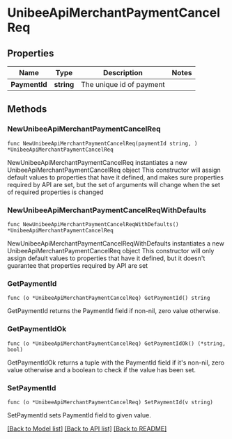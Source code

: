 # UnibeeApiMerchantPaymentCancelReq

## Properties

Name | Type | Description | Notes
------------ | ------------- | ------------- | -------------
**PaymentId** | **string** | The unique id of payment | 

## Methods

### NewUnibeeApiMerchantPaymentCancelReq

`func NewUnibeeApiMerchantPaymentCancelReq(paymentId string, ) *UnibeeApiMerchantPaymentCancelReq`

NewUnibeeApiMerchantPaymentCancelReq instantiates a new UnibeeApiMerchantPaymentCancelReq object
This constructor will assign default values to properties that have it defined,
and makes sure properties required by API are set, but the set of arguments
will change when the set of required properties is changed

### NewUnibeeApiMerchantPaymentCancelReqWithDefaults

`func NewUnibeeApiMerchantPaymentCancelReqWithDefaults() *UnibeeApiMerchantPaymentCancelReq`

NewUnibeeApiMerchantPaymentCancelReqWithDefaults instantiates a new UnibeeApiMerchantPaymentCancelReq object
This constructor will only assign default values to properties that have it defined,
but it doesn't guarantee that properties required by API are set

### GetPaymentId

`func (o *UnibeeApiMerchantPaymentCancelReq) GetPaymentId() string`

GetPaymentId returns the PaymentId field if non-nil, zero value otherwise.

### GetPaymentIdOk

`func (o *UnibeeApiMerchantPaymentCancelReq) GetPaymentIdOk() (*string, bool)`

GetPaymentIdOk returns a tuple with the PaymentId field if it's non-nil, zero value otherwise
and a boolean to check if the value has been set.

### SetPaymentId

`func (o *UnibeeApiMerchantPaymentCancelReq) SetPaymentId(v string)`

SetPaymentId sets PaymentId field to given value.



[[Back to Model list]](../README.md#documentation-for-models) [[Back to API list]](../README.md#documentation-for-api-endpoints) [[Back to README]](../README.md)



